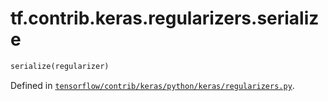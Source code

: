 <div itemscope itemtype="http://developers.google.com/ReferenceObject">
<meta itemprop="name" content="tf.contrib.keras.regularizers.serialize" />
</div>

# tf.contrib.keras.regularizers.serialize

``` python
serialize(regularizer)
```



Defined in [`tensorflow/contrib/keras/python/keras/regularizers.py`](https://www.tensorflow.org/code/tensorflow/contrib/keras/python/keras/regularizers.py).

